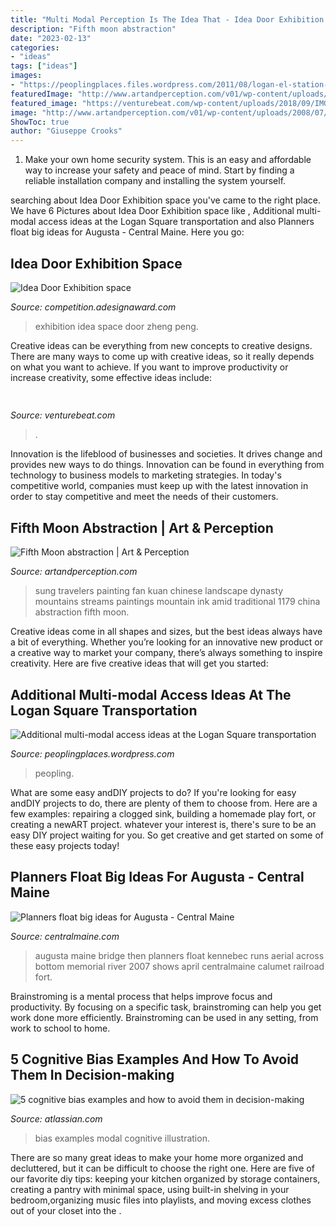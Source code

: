 ```yaml
---
title: "Multi Modal Perception Is The Idea That - Idea Door Exhibition Space"
description: "Fifth moon abstraction"
date: "2023-02-13"
categories:
- "ideas"
tags: ["ideas"]
images:
- "https://peoplingplaces.files.wordpress.com/2011/08/logan-el-station-plaza-concept-plan-view-modes.jpg?w=450&amp;h=261?w=300"
featuredImage: "http://www.artandperception.com/v01/wp-content/uploads/2008/07/fankuan-travellersamidstreamsandmountains.jpg"
featured_image: "https://venturebeat.com/wp-content/uploads/2018/09/IMG_20180903_102707-1.jpg?w=757"
image: "http://www.artandperception.com/v01/wp-content/uploads/2008/07/fankuan-travellersamidstreamsandmountains.jpg"
ShowToc: true
author: "Giuseppe Crooks"
---
```



1. Make your own home security system. This is an easy and affordable way to increase your safety and peace of mind. Start by finding a reliable installation company and installing the system yourself.

	

		
searching about Idea Door Exhibition space you've came to the right place. We have 6 Pictures about Idea Door Exhibition space like , Additional multi-modal access ideas at the Logan Square transportation and also Planners float big ideas for Augusta - Central Maine. Here you go:
		
    
## Idea Door Exhibition Space

<img loading=lazy src="http://competition.adesignaward.com/designs/d49e346741cbdde445b2ccab8015f49604a8389c-thumb-big.jpg" onerror="this.onerror=null;this.src='https://tse2.mm.bing.net/th?id=OIP.PT-SORHNDRY-2agI6ikQZgHaHa&amp;pid=15.1';" alt="Idea Door Exhibition space">

_Source: competition.adesignaward.com_

>exhibition idea space door zheng peng. 

	

Creative ideas can be everything from new concepts to creative designs. There are many ways to come up with creative ideas, so it really depends on what you want to achieve. If you want to improve productivity or increase creativity, some effective ideas include:

    
## 

<img loading=lazy src="https://venturebeat.com/wp-content/uploads/2018/09/IMG_20180903_102707-1.jpg?w=757" onerror="this.onerror=null;this.src='https://tse3.mm.bing.net/th?id=OIP.Dnhhdm2edEw4m6F1HTB_ZgHaF3&amp;pid=15.1';" alt="">

_Source: venturebeat.com_

>. 

	

Innovation is the lifeblood of businesses and societies. It drives change and provides new ways to do things. Innovation can be found in everything from technology to business models to marketing strategies. In today's competitive world, companies must keep up with the latest innovation in order to stay competitive and meet the needs of their customers.

    
## Fifth Moon Abstraction | Art &amp; Perception

<img loading=lazy src="http://www.artandperception.com/v01/wp-content/uploads/2008/07/fankuan-travellersamidstreamsandmountains.jpg" onerror="this.onerror=null;this.src='https://tse3.mm.bing.net/th?id=OIP.Jf_-wlO2BB9DOfOnjdFGbwAAAA&amp;pid=15.1';" alt="Fifth Moon abstraction | Art &amp; Perception">

_Source: artandperception.com_

>sung travelers painting fan kuan chinese landscape dynasty mountains streams paintings mountain ink amid traditional 1179 china abstraction fifth moon. 

	

Creative ideas come in all shapes and sizes, but the best ideas always have a bit of everything. Whether you’re looking for an innovative new product or a creative way to market your company, there’s always something to inspire creativity. Here are five creative ideas that will get you started: 

    
## Additional Multi-modal Access Ideas At The Logan Square Transportation

<img loading=lazy src="https://peoplingplaces.files.wordpress.com/2011/08/logan-el-station-plaza-concept-plan-view-modes.jpg?w=450&amp;h=261?w=300" onerror="this.onerror=null;this.src='https://tse3.mm.bing.net/th?id=OIP.mhZuvcG3yZbwV_i9ariyKQAAAA&amp;pid=15.1';" alt="Additional multi-modal access ideas at the Logan Square transportation">

_Source: peoplingplaces.wordpress.com_

>peopling. 

	

What are some easy andDIY projects to do?
If you're looking for easy andDIY projects to do, there are plenty of them to choose from. Here are a few examples: repairing a clogged sink, building a homemade play fort, or creating a newART project. whatever your interest is, there's sure to be an easy DIY project waiting for you. So get creative and get started on some of these easy projects today!

    
## Planners Float Big Ideas For Augusta - Central Maine

<img loading=lazy src="http://www.centralmaine.com/wp-content/uploads/2016/02/483787_75547-20070420_AugustaDevel.jpg" onerror="this.onerror=null;this.src='https://tse2.mm.bing.net/th?id=OIP.U-13zIBTxkqwvHuGSJZGtgHaEl&amp;pid=15.1';" alt="Planners float big ideas for Augusta - Central Maine">

_Source: centralmaine.com_

>augusta maine bridge then planners float kennebec runs aerial across bottom memorial river 2007 shows april centralmaine calumet railroad fort. 

	

Brainstroming is a mental process that helps improve focus and productivity. By focusing on a specific task, brainstroming can help you get work done more efficiently. Brainstroming can be used in any setting, from work to school to home.

    
## 5 Cognitive Bias Examples And How To Avoid Them In Decision-making

<img loading=lazy src="https://3kllhk1ibq34qk6sp3bhtox1-wpengine.netdna-ssl.com/wp-content/uploads/2019/07/bias_-_modal.png" onerror="this.onerror=null;this.src='https://tse1.mm.bing.net/th?id=OIP.P5j0UFuQeFt2rWp7f0v3dgHaC9&amp;pid=15.1';" alt="5 cognitive bias examples and how to avoid them in decision-making">

_Source: atlassian.com_

>bias examples modal cognitive illustration. 

	

There are so many great ideas to make your home more organized and decluttered, but it can be difficult to choose the right one. Here are five of our favorite diy tips: keeping your kitchen organized by storage containers, creating a pantry with minimal space, using built-in shelving in your bedroom,organizing music files into playlists, and moving excess clothes out of your closet into the .

